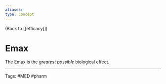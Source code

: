 ```yaml
---
aliases: 
type: Concept
---
```


(Back to [[efficacy]])

# Emax

The Emax is the _greatest possible_ biological effect.

---
Tags: #MED #pharm 